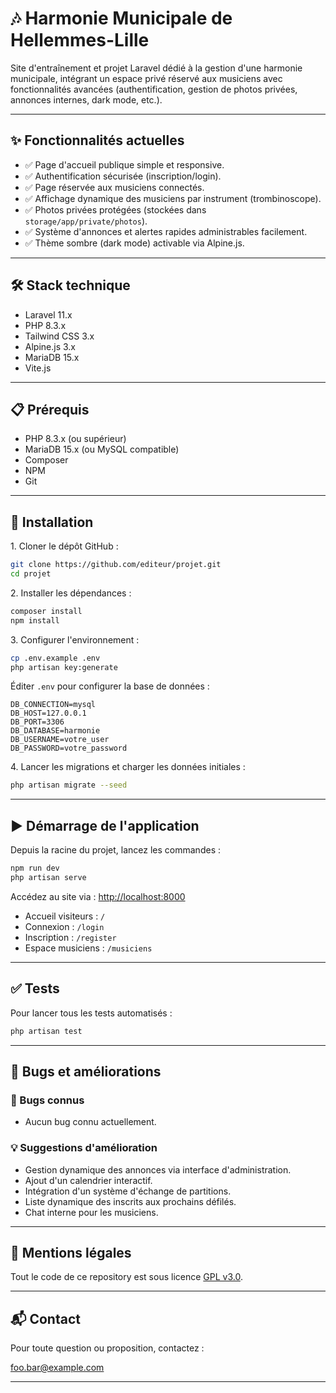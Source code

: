 # 🎶 Harmonie Municipale de Hellemmes-Lille

Site d'entraînement et projet Laravel dédié à la gestion d'une harmonie municipale, intégrant un espace privé réservé aux musiciens avec fonctionnalités avancées (authentification, gestion de photos privées, annonces internes, dark mode, etc.).

---

## ✨ Fonctionnalités actuelles

- ✅ Page d'accueil publique simple et responsive.
- ✅ Authentification sécurisée (inscription/login).
- ✅ Page réservée aux musiciens connectés.
- ✅ Affichage dynamique des musiciens par instrument (trombinoscope).
- ✅ Photos privées protégées (stockées dans `storage/app/private/photos`).
- ✅ Système d'annonces et alertes rapides administrables facilement.
- ✅ Thème sombre (dark mode) activable via Alpine.js.

---

## 🛠️ Stack technique

- Laravel 11.x
- PHP 8.3.x
- Tailwind CSS 3.x
- Alpine.js 3.x
- MariaDB 15.x
- Vite.js

---

## 📋 Prérequis

- PHP 8.3.x (ou supérieur)
- MariaDB 15.x (ou MySQL compatible)
- Composer
- NPM
- Git

---

## 🚀 Installation

1\. Cloner le dépôt GitHub :

```bash
git clone https://github.com/editeur/projet.git
cd projet
```

2\. Installer les dépendances :

```bash
composer install
npm install
```

3\. Configurer l'environnement :

```bash
cp .env.example .env
php artisan key:generate
```

Éditer `.env` pour configurer la base de données :

```dotenv
DB_CONNECTION=mysql
DB_HOST=127.0.0.1
DB_PORT=3306
DB_DATABASE=harmonie
DB_USERNAME=votre_user
DB_PASSWORD=votre_password
```

4\. Lancer les migrations et charger les données initiales :

```bash
php artisan migrate --seed
```

---

## ▶️ Démarrage de l'application

Depuis la racine du projet, lancez les commandes :

```bash
npm run dev
php artisan serve
```

Accédez au site via : [http://localhost:8000](http://localhost:8000)

- Accueil visiteurs : `/`
- Connexion : `/login`
- Inscription : `/register`
- Espace musiciens : `/musiciens`

---

## ✅ Tests

Pour lancer tous les tests automatisés :

```bash
php artisan test
```

---

## 🐛 Bugs et améliorations

### 🐞 Bugs connus

- Aucun bug connu actuellement.

### 💡 Suggestions d'amélioration

- Gestion dynamique des annonces via interface d'administration.
- Ajout d'un calendrier interactif.
- Intégration d'un système d'échange de partitions.
- Liste dynamique des inscrits aux prochains défilés.
- Chat interne pour les musiciens.

---

## 📜 Mentions légales

Tout le code de ce repository est sous licence [GPL v3.0](https://www.gnu.org/licenses/gpl-3.0.html).

---

## 📬 Contact

Pour toute question ou proposition, contactez :

[foo.bar@example.com](mailto:foo.bar@example.com)

---



